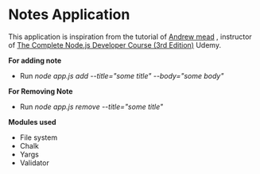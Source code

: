 # Notes Application
This application is inspiration from the tutorial of [Andrew mead](https://github.com/andrewjmead) , instructor of [The Complete Node.js Developer Course (3rd Edition)](https://www.udemy.com/course/the-complete-nodejs-developer-course-2/) Udemy. 

**For adding note**    
 
* Run _node app.js add --title="some title" --body="some body"_ 

**For Removing Note**   
    
* Run _node app.js remove --title="some title"_
  
**Modules used** 
* File system
* Chalk
* Yargs
* Validator
